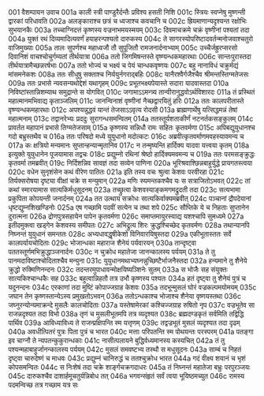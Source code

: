 001	वैशम्पायन उवाच
001a	काली स्त्री पाण्डुरैर्दन्तैः प्रविश्य हसती निशि
001c	स्त्रियः स्वप्नेषु मुष्णन्ती द्वारकां परिधावति
002a	अलङ्काराश्च छत्रं च ध्वजाश्च कवचानि च
002c	ह्रियमाणान्यदृश्यन्त रक्षोभिः सुभयानकैः
003a	तच्चाग्निदत्तं कृष्णस्य वज्रनाभमयस्मयम्
003c	दिवमाचक्रमे चक्रं वृष्णीनां पश्यतां तदा
004a	युक्तं रथं दिव्यमादित्यवर्णं हयाहरन्पश्यतो दारुकस्य
004c	ते सागरस्योपरिष्टादवर्तन्मनोजवाश्चतुरो वाजिमुख्याः
005a	तालः सुपर्णश्च महाध्वजौ तौ सुपूजितौ रामजनार्दनाभ्याम्
005c	उच्चैर्जह्रुरप्सरसो दिवानिशं वाचश्चोचुर्गम्यतां तीर्थयात्रा
006a	ततो जिगमिषन्तस्ते वृष्ण्यन्धकमहारथाः
006c	सान्तःपुरास्तदा तीर्थयात्रामैच्छन्नरर्षभाः
007a	ततो भोज्यं च भक्ष्यं च पेयं चान्धकवृष्णयः
007c	बहु नानाविधं चक्रुर्मद्यं मांसमनेकशः
008a	ततः सीधुषु सक्ताश्च निर्ययुर्नगराद्बहिः
008c	यानैरश्वैर्गजैश्चैव श्रीमन्तस्तिग्मतेजसः
009a	ततः प्रभासे न्यवसन्यथोद्देशं यथागृहम्
009c	प्रभूतभक्ष्यपेयास्ते सदारा यादवास्तदा
010a	निविष्टांस्तान्निशम्याथ समुद्रान्ते स योगवित्
010c	जगामाऽऽमन्त्र्य तान्वीरानुद्धवोऽर्थविशारदः
011a	तं प्रस्थितं महात्मानमभिवाद्य कृताञ्जलिम्
011c	जानन्विनाशं वृष्णीनां नैच्छद्वारयितुं हरिः
012a	ततः कालपरीतास्ते वृष्ण्यन्धकमहारथाः
012c	अपश्यन्नुद्धवं यान्तं तेजसाऽऽवृत्य रोदसी
013a	ब्राह्मणार्थेषु यत्सिद्धमन्नं तेषां महात्मनाम्
013c	तद्वानरेभ्यः प्रददुः सुरागन्धसमन्वितम्
014a	ततस्तूर्यशताकीर्णं नटनर्तकसङ्कुलम्
014c	प्रावर्तत महापानं प्रभासे तिग्मतेजसाम्
015a	कृष्णस्य सन्निधौ रामः सहितः कृतवर्मणा
015c	अपिबद्युयुधानश्च गदो बभ्रुस्तथैव च
016a	ततः परिषदो मध्ये युयुधानो मदोत्कटः
016c	अब्रवीत्कृतवर्माणमवहस्यावमन्य च
017a	कः क्षत्रियो मन्यमानः सुप्तान्हन्यान्मृतानिव
017c	न तन्मृष्यन्ति हार्दिक्य यादवा यत्त्वया कृतम्
018a	इत्युक्ते युयुधानेन पूजयामास तद्वचः
018c	प्रद्युम्नो रथिनां श्रेष्ठो हार्दिक्यमवमन्य च
019a	ततः परमसङ्क्रुद्धः कृतवर्मा तमब्रवीत्
019c	निर्दिशन्निव सावज्ञं तदा सव्येन पाणिना
020a	भूरिश्रवाश्छिन्नबाहुर्युद्धे प्रायगतस्त्वया
020c	वधेन सुनृशंसेन कथं वीरेण पातितः
021a	इति तस्य वचः श्रुत्वा केशवः परवीरहा
021c	तिर्यक्सरोषया दृष्ट्या वीक्षां चक्रे स मन्युमान्
022a	मणिः स्यमन्तकश्चैव यः स सत्राजितोऽभवत्
022c	तां कथां स्मारयामास सात्यकिर्मधुसूदनम्
023a	तच्छ्रुत्वा केशवस्याङ्कमगमद्रुदती तदा
023c	सत्यभामा प्रकुपिता कोपयन्ती जनार्दनम्
024a	तत उत्थाय सक्रोधः सात्यकिर्वाक्यमब्रवीत्
024c	पञ्चानां द्रौपदेयानां धृष्टद्युम्नशिखण्डिनोः
025a	एष गच्छामि पदवीं सत्येन च तथा शपे
025c	सौप्तिके ये च निहताः सुप्तानेन दुरात्मना
026a	द्रोणपुत्रसहायेन पापेन कृतवर्मणा
026c	समाप्तमायुरस्याद्य यशश्चापि सुमध्यमे
027a	इतीदमुक्त्वा खड्गेन केशवस्य समीपतः
027c	अभिद्रुत्य शिरः क्रुद्धश्चिच्छेद कृतवर्मणः
028a	तथान्यानपि निघ्नन्तं युयुधानं समन्ततः
028c	अभ्यधावद्धृषीकेशो विनिवारयिषुस्तदा
029a	एकीभूतास्ततः सर्वे कालपर्यायचोदिताः
029c	भोजान्धका महाराज शैनेयं पर्यवारयन्
030a	तान्दृष्ट्वा पततस्तूर्णमभिक्रुद्धाञ्जनार्दनः
030c	न चुक्रोध महातेजा जानन्कालस्य पर्ययम्
031a	ते तु पानमदाविष्टाश्चोदिताश्चैव मन्युना
031c	युयुधानमथाभ्यघ्नन्नुच्छिष्टैर्भाजनैस्तदा
032a	हन्यमाने तु शैनेये क्रुद्धो रुक्मिणिनन्दनः
032c	तदन्तरमुपाधावन्मोक्षयिष्यञ्शिनेः सुतम्
033a	स भोजैः सह संयुक्तः सात्यकिश्चान्धकैः सह
033c	बहुत्वान्निहतौ तत्र उभौ कृष्णस्य पश्यतः
034a	हतं दृष्ट्वा तु शैनेयं पुत्रं च यदुनन्दनः
034c	एरकाणां तदा मुष्टिं कोपाज्जग्राह केशवः
035a	तदभून्मुसलं घोरं वज्रकल्पमयोमयम्
035c	जघान तेन कृष्णस्तान्येऽस्य प्रमुखतोऽभवन्
036a	ततोऽन्धकाश्च भोजाश्च शैनेया वृष्णयस्तथा
036c	जघ्नुरन्योन्यमाक्रन्दे मुसलैः कालचोदिताः
037a	यस्तेषामेरकां कश्चिज्जग्राह रुषितो नृप
037c	वज्रभूतेव सा राजन्नदृश्यत तदा विभो
038a	तृणं च मुसलीभूतमपि तत्र व्यदृश्यत
038c	ब्रह्मदण्डकृतं सर्वमिति तद्विद्धि पार्थिव
039a	आविध्याविध्य ते राजन्प्रक्षिपन्ति स्म यत्तृणम्
039c	तद्वज्रभूतं मुसलं व्यदृश्यत तदा दृढम्
040a	अवधीत्पितरं पुत्रः पिता पुत्रं च भारत
040c	मत्ताः परिपतन्ति स्म पोथयन्तः परस्परम्
041a	पतङ्गा इव चाग्नौ ते न्यपतन्कुकुरान्धकाः
041c	नासीत्पलायने बुद्धिर्वध्यमानस्य कस्यचित्
042a	तं तु पश्यन्महाबाहुर्जानन्कालस्य पर्ययम्
042c	मुसलं समवष्टभ्य तस्थौ स मधुसूदनः
043a	साम्बं च निहतं दृष्ट्वा चारुदेष्णं च माधवः
043c	प्रद्युम्नं चानिरुद्धं च ततश्चुक्रोध भारत
044a	गदं वीक्ष्य शयानं च भृशं कोपसमन्वितः
044c	स निःशेषं तदा चक्रे शार्ङ्गचक्रगदाधरः
045a	तं निघ्नन्तं महातेजा बभ्रुः परपुरञ्जयः
045c	दारुकश्चैव दाशार्हमूचतुर्यन्निबोध तत्
046a	भगवन्संहृतं सर्वं त्वया भूयिष्ठमच्युत
046c	रामस्य पदमन्विच्छ तत्र गच्छाम यत्र सः
